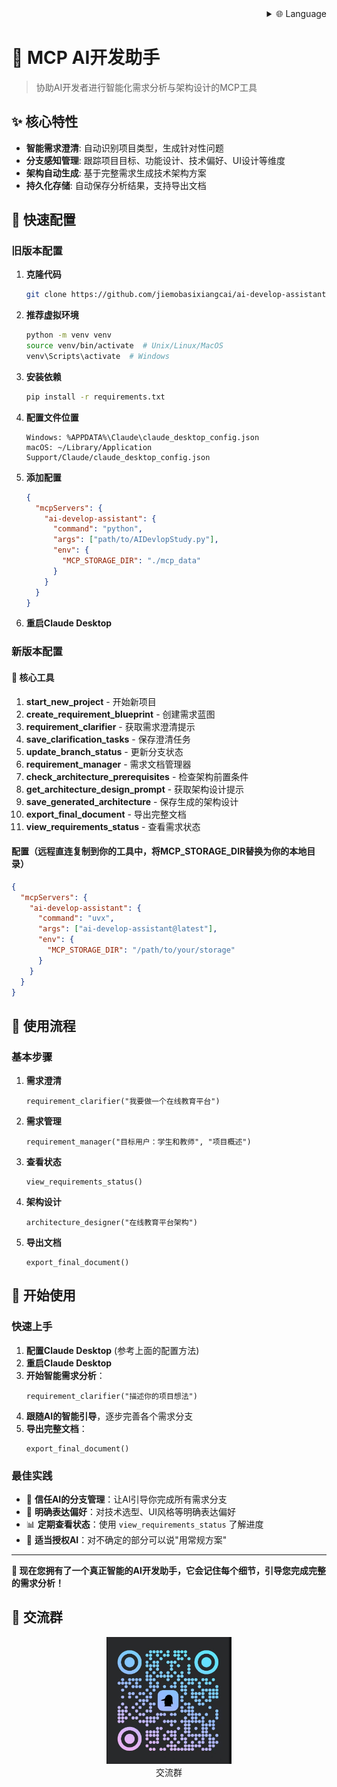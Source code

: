 
<div align="right">
  <details>
    <summary >🌐 Language</summary>
    <div>
      <div align="right">
        <p><a href="https://openaitx.github.io/view.html?user=jiemobasixiangcai&project=ai-develop-assistant&lang=en">English</a></p>
        <p><a href="https://openaitx.github.io/view.html?user=jiemobasixiangcai&project=ai-develop-assistant&lang=zh-CN">简体中文</a></p>
        <p><a href="https://openaitx.github.io/view.html?user=jiemobasixiangcai&project=ai-develop-assistant&lang=zh-TW">繁體中文</a></p>
        <p><a href="https://openaitx.github.io/view.html?user=jiemobasixiangcai&project=ai-develop-assistant&lang=ja">日本語</a></p>
        <p><a href="https://openaitx.github.io/view.html?user=jiemobasixiangcai&project=ai-develop-assistant&lang=ko">한국어</a></p>
        <p><a href="https://openaitx.github.io/view.html?user=jiemobasixiangcai&project=ai-develop-assistant&lang=hi">हिन्दी</a></p>
        <p><a href="https://openaitx.github.io/view.html?user=jiemobasixiangcai&project=ai-develop-assistant&lang=th">ไทย</a></p>
        <p><a href="https://openaitx.github.io/view.html?user=jiemobasixiangcai&project=ai-develop-assistant&lang=fr">Français</a></p>
        <p><a href="https://openaitx.github.io/view.html?user=jiemobasixiangcai&project=ai-develop-assistant&lang=de">Deutsch</a></p>
        <p><a href="https://openaitx.github.io/view.html?user=jiemobasixiangcai&project=ai-develop-assistant&lang=es">Español</a></p>
        <p><a href="https://openaitx.github.io/view.html?user=jiemobasixiangcai&project=ai-develop-assistant&lang=it">Itapano</a></p>
        <p><a href="https://openaitx.github.io/view.html?user=jiemobasixiangcai&project=ai-develop-assistant&lang=ru">Русский</a></p>
        <p><a href="https://openaitx.github.io/view.html?user=jiemobasixiangcai&project=ai-develop-assistant&lang=pt">Português</a></p>
        <p><a href="https://openaitx.github.io/view.html?user=jiemobasixiangcai&project=ai-develop-assistant&lang=nl">Nederlands</a></p>
        <p><a href="https://openaitx.github.io/view.html?user=jiemobasixiangcai&project=ai-develop-assistant&lang=pl">Polski</a></p>
        <p><a href="https://openaitx.github.io/view.html?user=jiemobasixiangcai&project=ai-develop-assistant&lang=ar">العربية</a></p>
        <p><a href="https://openaitx.github.io/view.html?user=jiemobasixiangcai&project=ai-develop-assistant&lang=fa">فارسی</a></p>
        <p><a href="https://openaitx.github.io/view.html?user=jiemobasixiangcai&project=ai-develop-assistant&lang=tr">Türkçe</a></p>
        <p><a href="https://openaitx.github.io/view.html?user=jiemobasixiangcai&project=ai-develop-assistant&lang=vi">Tiếng Việt</a></p>
        <p><a href="https://openaitx.github.io/view.html?user=jiemobasixiangcai&project=ai-develop-assistant&lang=id">Bahasa Indonesia</a></p>
      </div>
    </div>
  </details>
</div>

# 🚀 MCP AI开发助手

> 协助AI开发者进行智能化需求分析与架构设计的MCP工具

## ✨ 核心特性

- **智能需求澄清**: 自动识别项目类型，生成针对性问题
- **分支感知管理**: 跟踪项目目标、功能设计、技术偏好、UI设计等维度
- **架构自动生成**: 基于完整需求生成技术架构方案
- **持久化存储**: 自动保存分析结果，支持导出文档

## 📁 快速配置

### 旧版本配置
1. **克隆代码**
   ```bash
   git clone https://github.com/jiemobasixiangcai/ai-develop-assistant.git
   ```
2. **推荐虚拟环境**
   ```bash
   python -m venv venv
   source venv/bin/activate  # Unix/Linux/MacOS
   venv\Scripts\activate  # Windows
   ```
3. **安装依赖**
   ```bash
   pip install -r requirements.txt
   ```

4. **配置文件位置**
   ```
   Windows: %APPDATA%\Claude\claude_desktop_config.json
   macOS: ~/Library/Application Support/Claude/claude_desktop_config.json
   ```

5. **添加配置**
   ```json
   {
     "mcpServers": {
       "ai-develop-assistant": {
         "command": "python",
         "args": ["path/to/AIDevlopStudy.py"],
         "env": {
           "MCP_STORAGE_DIR": "./mcp_data"
         }
       }
     }
   }
   ```

3. **重启Claude Desktop**

### 新版本配置
#### 🔧 核心工具
1. **start_new_project** - 开始新项目
2. **create_requirement_blueprint** - 创建需求蓝图
3. **requirement_clarifier** - 获取需求澄清提示
4. **save_clarification_tasks** - 保存澄清任务
5. **update_branch_status** - 更新分支状态
6. **requirement_manager** - 需求文档管理器
7. **check_architecture_prerequisites** - 检查架构前置条件
8. **get_architecture_design_prompt** - 获取架构设计提示
9. **save_generated_architecture** - 保存生成的架构设计
10. **export_final_document** - 导出完整文档
11. **view_requirements_status** - 查看需求状态

#### 配置（远程直连复制到你的工具中，将MCP_STORAGE_DIR替换为你的本地目录）
   ```json
   {
     "mcpServers": {
       "ai-develop-assistant": {
         "command": "uvx",
         "args": ["ai-develop-assistant@latest"],
         "env": {
           "MCP_STORAGE_DIR": "/path/to/your/storage"
         }
       }
     }
   }
   ```

## 🎯 使用流程

### 基本步骤

1. **需求澄清**
   ```
   requirement_clarifier("我要做一个在线教育平台")
   ```

2. **需求管理**
   ```
   requirement_manager("目标用户：学生和教师", "项目概述")
   ```

3. **查看状态**
   ```
   view_requirements_status()
   ```

4. **架构设计**
   ```
   architecture_designer("在线教育平台架构")
   ```

5. **导出文档**
   ```
   export_final_document()
   ```

## 🚀 开始使用

### 快速上手
1. **配置Claude Desktop** (参考上面的配置方法)
2. **重启Claude Desktop**
3. **开始智能需求分析**：
   ```
   requirement_clarifier("描述你的项目想法")
   ```
4. **跟随AI的智能引导**，逐步完善各个需求分支
5. **导出完整文档**：
   ```
   export_final_document()
   ```

### 最佳实践
- 💬 **信任AI的分支管理**：让AI引导你完成所有需求分支
- 🎯 **明确表达偏好**：对技术选型、UI风格等明确表达偏好
- 📊 **定期查看状态**：使用 `view_requirements_status` 了解进度
- 🤖 **适当授权AI**：对不确定的部分可以说"用常规方案"

---

**🎯 现在您拥有了一个真正智能的AI开发助手，它会记住每个细节，引导您完成完整的需求分析！**

## 💬 交流群

<div align="center">
<img src="./assets/qr-code.jpg" width="200" alt="交流群">
<br>
交流群
</div>